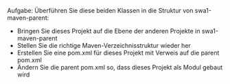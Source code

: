 Aufgabe: Überführen Sie diese beiden Klassen in die Struktur von swa1-maven-parent:

- Bringen Sie dieses Projekt auf die Ebene der anderen Projekte in swa1-maven-parent
- Stellen Sie die richtige Maven-Verzeichnisstruktur wieder her
- Erstellen Sie eine pom.xml für dieses Projekt mit Verweis auf die parent pom.xml
- Ändern Sie die parent pom.xml so, dass dieses Projekt als Modul gebaut wird